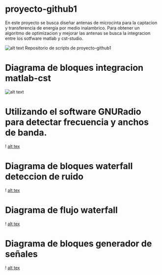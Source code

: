 # proyecto-github1
En este proyecto se busca diseñar antenas de microcinta para la captacion y transferencia de energia por medio inalambrico.
Para obtener un algoritmo de optimizacion y mejorar las antenas se busca la integracion entre los sotfware matlab y cst-studio.



![alt text](https://user-images.githubusercontent.com/47603954/64968449-d0556800-d867-11e9-8654-f217807a39d0.jpg)
Repositorio de scripts de proyecto-github1

# Diagrama de bloques integracion matlab-cst
![alt text](https://user-images.githubusercontent.com/47603954/64974930-79ee2680-d873-11e9-94a8-f502ce1488d6.gif)

# Utilizando el software GNURadio para detectar frecuencia y anchos de banda.

! [alt tex](https://user-images.githubusercontent.com/47603954/64459834-8bd70900-d0be-11e9-94b4-5a9f4bd2a3fe.PNG)




# Diagrama de bloques waterfall deteccion de ruido
! [alt tex](https://user-images.githubusercontent.com/47603954/64459940-cccf1d80-d0be-11e9-8eab-44f07b01e18e.PNG)



# Diagrama de flujo waterfall
! [alt tex](https://user-images.githubusercontent.com/47603954/64460001-ed977300-d0be-11e9-9c0d-2b75362b1595.PNG)


# Diagrama de bloques generador de señales
! [alt tex](https://user-images.githubusercontent.com/47603954/64459910-b923b700-d0be-11e9-98d2-4b90bfe9124f.PNG)


